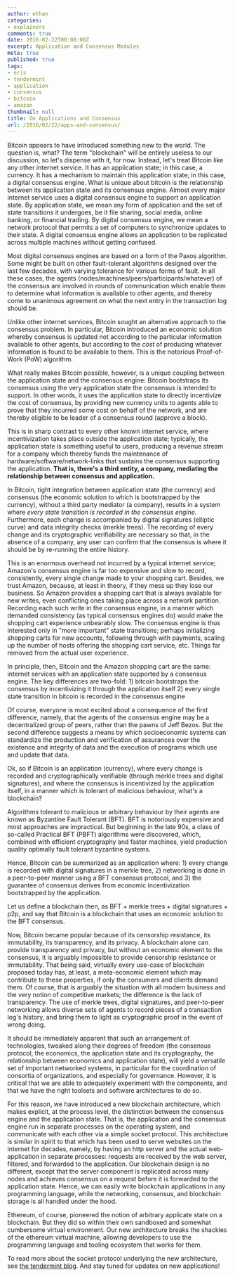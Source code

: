 ```yaml
---
author: ethan
categories:
- explainers
comments: true
date: 2016-02-22T00:00:00Z
excerpt: Application and Consensus Modules
meta: true
published: true
tags:
- eris
- tendermint
- application
- consensus
- bitcoin
- amazon
thumbnail: null
title: On Applications and Consensus
url: /2016/02/22/apps-and-consensus/
---
```


Bitcoin appears to have introduced something new to the world. The question is, what? The term "blockchain" will be entirely useless to our discussion, so let's dispense with it, for now. Instead, let's treat Bitcoin like any other internet service. It has an application state; in this case, a currency. It has a mechanism to maintain this application state; in this case, a digital consensus engine. What is unique about bitcoin is the relationship between its application state and its consensus engine.
Almost every major internet service uses a digital consensus engine to support an application state. By application state, we mean any form of application and the set of state transitions it undergoes, be it file sharing, social media, online banking, or financial trading. By digital consensus engine, we mean a network protocol that permits a set of computers to synchronize updates to their state. A digital consensus engine allows an application to be replicated across multiple machines without getting confused.

Most digital consensus engines are based on a form of the Paxos algorithm. Some might be built on other fault-tolerant algorithms designed over the last few decades, with varying tolerance for various forms of fault. In all these cases, the agents (nodes/machines/peers/participants/whatever) of the consensus are involved in rounds of communication which enable them to determine what information is available to other agents, and thereby come to unanimous agreement on what the next entry in the transaction log should be.

Unlike other internet services, Bitcoin sought an alternative approach to the consensus problem. In particular, Bitcoin introduced an economic solution whereby consensus is updated not according to the particular information available to other agents, but according to the *cost* of producing whatever information is found to be available to them. This is the notorious Proof-of-Work (PoW) algorithm.

What really makes Bitcoin possible, however, is a unique coupling between the application state and the consensus engine: Bitcoin bootstraps its consensus using the very application state the consensus is intended to support. In other words, it uses the application state to directly incentivize the cost of consensus, by providing new currency units to agents able to prove that they incurred some cost on behalf of the network, and are thereby eligible to be leader of a consensus round (approve a block).

This is in sharp contrast to every other known internet service, where incentivization takes place outside the application state; typically, the application state is something useful to users, producing a revenue stream for a company which thereby funds the maintenance of hardware/software/network-links that sustains the consensus supporting the application. **That is, there's a third entity, a company, mediating the relationship between consensus and application.**

In Bitcoin, tight integration between application state (the currency) and consensus (the economic solution to which is bootstrapped by the currency), without a third party mediator (a company), results in a system where *every state transition is recorded in the consensus engine.* Furthermore, each change is accompanied by digital signatures (elliptic curve) and data integrity checks (merkle trees). The recording of every change and its cryptographic verifiability are necessary so that, in the absence of a company, any user can confirm that the consensus is where it should be by re-running the entire history.

This is an enormous overhead not incurred by a typical internet service; Amazon's consensus engine is far too expensive and slow to record, consistently, every single change made to your shopping cart. Besides, we trust Amazon, because, at least in theory, if they mess up they lose our business.
So Amazon provides a shopping cart that is always available for new writes, even conflicting ones taking place across a network partition. Recording each such write in the consensus engine, in a manner which demanded consistency (as typical consensus engines do) would make the shopping cart experience unbearably slow. The consensus engine is thus interested only in "more important" state transitions; perhaps initializing shopping carts for new accounts, following through with payments, scaling up the number of hosts offering the shopping cart service, etc. Things far removed from the actual user experience.

In principle, then, Bitcoin and the Amazon shopping cart are the same: internet services with an application state supported by a consensus engine.
The key differences are two-fold:
    1) bitcoin bootstraps the consensus by incentivizing it through the application itself
    2) every single state transition in bitcoin is recorded in the consensus engine

Of course, everyone is most excited about a consequence of the first difference, namely, that the agents of the consensus engine may be a decentralized group of peers, rather than the pawns of Jeff Bezos. But the second difference suggests a means by which socioeconomic systems can standardize
the production and verification of assurances over the existence and integrity of data and the execution of programs which use and update that data.

Ok, so if Bitcoin is an application (currency), where every change is recorded and cryptographically verifiable (through merkle trees and digital signatures), and where the consensus is incentivized by the application itself, in a manner which is tolerant of malicious behaviour, what's a blockchain?

Algorithms tolerant to malicious or arbitrary behaviour by their agents are known as Byzantine Fault Tolerant (BFT). BFT is notoriously expensive and most approaches are impractical.  But beginning in the late 90s, a class of so-called Practical BFT (PBFT) algorithms were discovered, which, combined with efficient cryptography and faster machines, yield production quality optimally fault tolerant byzantine systems.

Hence, Bitcoin can be summarized as an application where: 1) every change is recorded with digital signatures in a merkle tree, 2) networking is done in a peer-to-peer manner using a BFT consensus protocol, and 3) the guarantee of consensus derives from economic incentivization bootstrapped by the application.

Let us define a blockchain then, as BFT + merkle trees + digital signatures + p2p, and say that Bitcoin is a blockchain that uses an economic solution to the BFT consensus.

Now, Bitcoin became popular because of its censorship resistance, its immutability, its transparency, and its privacy. A blockchain alone can provide transparency and privacy, but without an economic element to the consensus, it is arguably impossible to provide censorship resistance or immutability. That being said, virtually every use-case of blockchain proposed today has, at least,  a meta-economic element which may contribute to these properties, if only the consumers and clients demand them. Of course, that is arguably the situation with all modern business and the very notion of competitive markets; the difference is the lack of transparency. The use of merkle trees, digital signatures, and peer-to-peer networking allows diverse sets of agents to record pieces of a transaction log's history, and bring them to light as cryptographic proof in the event of wrong doing.

It should be immediately apparent that such an arrangement of technologies, tweaked along their degrees of freedom (the consensus protocol, the economics, the application state and its cryptography, the relationship between economics and application state), will yield a versatile set of important networked systems, in particular for the coordination of consortia of organizations, and especially for governance. However, it is critical that we are able to adequately experiment with the components, and that we have the right toolsets and software architectures to do so.

For this reason, we have introduced a new blockchain architecture, which makes explicit, at the process level, the distinction between the consensus engine and the application state. That is, the application and the consensus engine run in separate processes on the operating system, and communicate with each other via a simple socket protocol. This architecture is similar in spirit to that which has been used to serve websites on the internet for decades, namely, by having an http server and the actual web-application in separate processes: requests are received by the web server, filtered, and forwarded to the application. Our blockchain design is no different, except that the server component is replicated across many nodes and achieves consensus on a request before it is forwarded to the application state. Hence, we can easily write blockchain applications in any programming language, while the networking, consensus, and blockchain storage is all handled under the hood.

Ethereum, of course, pioneered the notion of arbitrary applicate state on a blockchain. But they did so within their own sandboxed and somewhat cumbersome virtual environment. Our new architecture breaks the shackles of the ethereum virtual machine, allowing developers to use the programming language and tooling ecosystem that works for them.

To read more about the socket protocol underlying the new architecture, see [the tendermint blog](http://tendermint.com/posts/tendermint-socket-protocol/). And stay tuned for updates on new applications!
